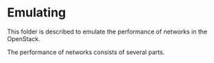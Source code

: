 # Emulating

This folder is described to emulate the performance of networks in the OpenStack.

The performance of networks consists of several parts.
